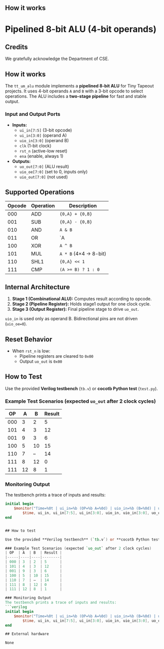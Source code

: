 <!---

This file is used to generate your project datasheet. Please fill in the information below and delete any unused
sections.

You can also include images in this folder and reference them in the markdown. Each image must be less than
512 kb in size, and the combined size of all images must be less than 1 MB.
-->

## How it works

# Pipelined 8-bit ALU (4-bit operands)

## Credits
We gratefully acknowledge the Department of CSE. 

## How it works
The `tt_um_alu` module implements a **pipelined 8-bit ALU** for Tiny Tapeout projects. It uses 4-bit operands `A` and `B` with a 3-bit opcode to select operations. The ALU includes a **two-stage pipeline** for fast and stable output.

### Input and Output Ports
- **Inputs:**
  - `ui_in[7:5]` (3-bit opcode)
  - `ui_in[3:0]` (operand A)
  - `uio_in[3:0]` (operand B)
  - `clk` (1-bit clock)
  - `rst_n` (active-low reset)
  - `ena` (enable, always 1)
- **Outputs:**
  - `uo_out[7:0]` (ALU result)
  - `uio_oe[7:0]` (set to 0, inputs only)
  - `uio_out[7:0]` (not used)

## Supported Operations
| Opcode | Operation | Description |
|--------|-----------|-------------|
| 000    | ADD       | `{0,A} + {0,B}` |
| 001    | SUB       | `{0,A} - {0,B}` |
| 010    | AND       | `A & B` |
| 011    | OR        | `A | B` |
| 100    | XOR       | `A ^ B` |
| 101    | MUL       | `A * B` (4×4 → 8-bit) |
| 110    | SHL1      | `{0,A} << 1` |
| 111    | CMP       | `(A >= B) ? 1 : 0` |

## Internal Architecture
1. **Stage 1 (Combinational ALU):** Computes result according to opcode.
2. **Stage 2 (Pipeline Register):** Holds stage1 output for one clock cycle.
3. **Stage 3 (Output Register):** Final pipeline stage to drive `uo_out`.

`uio_in` is used only as operand B. Bidirectional pins are not driven (`uio_oe=0`).

## Reset Behavior
- When `rst_n` is low:
  - Pipeline registers are cleared to `0x00`
  - Output `uo_out` is `0x00`

## How to Test
Use the provided **Verilog testbench** (`tb.v`) or **cocotb Python test** (`test.py`).

### Example Test Scenarios (expected `uo_out` after 2 clock cycles)
| OP  | A  | B  | Result |
|-----|----|----|--------|
| 000 | 3  | 2  | 5      |
| 101 | 4  | 3  | 12     |
| 001 | 9  | 3  | 6      |
| 100 | 5  | 10 | 15     |
| 110 | 7  | –  | 14     |
| 111 | 8  | 12 | 0      |
| 111 | 12 | 8  | 1      |

### Monitoring Output
The testbench prints a trace of inputs and results:
```verilog
initial begin
    $monitor("Time=%0t | ui_in=%b (OP=%b A=%0d) | uio_in=%b (B=%0d) | uo_out=%0d",
        $time, ui_in, ui_in[7:5], ui_in[3:0], uio_in, uio_in[3:0], uo_out);
end


## How to test

Use the provided **Verilog testbench** (`tb.v`) or **cocotb Python test** (`test.py`).

### Example Test Scenarios (expected `uo_out` after 2 clock cycles)
| OP  | A  | B  | Result |
|-----|----|----|--------|
| 000 | 3  | 2  | 5      |
| 101 | 4  | 3  | 12     |
| 001 | 9  | 3  | 6      |
| 100 | 5  | 10 | 15     |
| 110 | 7  | –  | 14     |
| 111 | 8  | 12 | 0      |
| 111 | 12 | 8  | 1      |

### Monitoring Output
The testbench prints a trace of inputs and results:
```verilog
initial begin
    $monitor("Time=%0t | ui_in=%b (OP=%b A=%0d) | uio_in=%b (B=%0d) | uo_out=%0d",
        $time, ui_in, ui_in[7:5], ui_in[3:0], uio_in, uio_in[3:0], uo_out);
end

## External hardware

None
